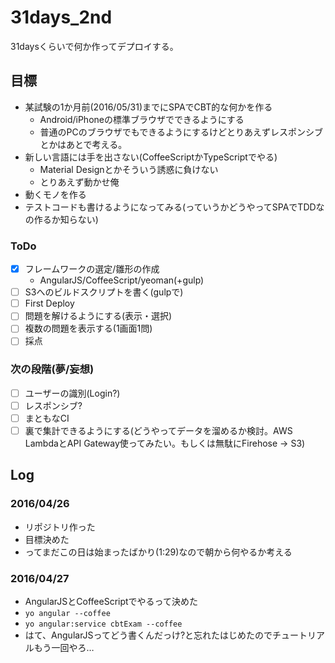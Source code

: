 # 31days_2nd

31daysくらいで何か作ってデプロイする。

## 目標

* 某試験の1か月前(2016/05/31)までにSPAでCBT的な何かを作る
  * Android/iPhoneの標準ブラウザでできるようにする
  * 普通のPCのブラウザでもできるようにするけどとりあえずレスポンシブとかはあとで考える。
* 新しい言語には手を出さない(CoffeeScriptかTypeScriptでやる)
  * Material Designとかそういう誘惑に負けない
  * とりあえず動かせ俺
* 動くモノを作る
* テストコードも書けるようになってみる(っていうかどうやってSPAでTDDなの作るか知らない)

### ToDo

* [x] フレームワークの選定/雛形の作成
  * AngularJS/CoffeeScript/yeoman(+gulp)
* [ ] S3へのビルドスクリプトを書く(gulpで)
* [ ] First Deploy
* [ ] 問題を解けるようにする(表示・選択)
* [ ] 複数の問題を表示する(1画面1問)
* [ ] 採点

### 次の段階(夢/妄想)

* [ ] ユーザーの識別(Login?)
* [ ] レスポンシブ?
* [ ] まともなCI
* [ ] 裏で集計できるようにする(どうやってデータを溜めるか検討。AWS LambdaとAPI Gateway使ってみたい。もしくは無駄にFirehose → S3)

## Log

### 2016/04/26

* リポジトリ作った
* 目標決めた
* ってまだこの日は始まったばかり(1:29)なので朝から何やるか考える

### 2016/04/27

* AngularJSとCoffeeScriptでやるって決めた
* `yo angular --coffee`
* `yo angular:service cbtExam --coffee`
* はて、AngularJSってどう書くんだっけ?と忘れたはじめたのでチュートリアルもう一回やろ…
